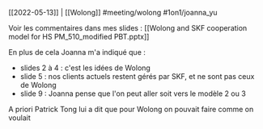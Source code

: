[[2022-05-13]] | [[Wolong]]
#meeting/wolong #1on1/joanna_yu 


Voir les commentaires dans mes slides : [[Wolong and SKF cooperation model for HS PM_510_modified PBT.pptx]]

En plus de cela Joanna m'a indiqué que :
- slides 2 à 4 : c'est les idées de Wolong
- slide 5 : nos clients actuels restent gérés par SKF, et ne sont pas ceux de Wolong
- slide 9 : Joanna pense que l'on peut aller soit vers le modèle 2 ou 3

A priori Patrick Tong lui a dit que pour Wolong on pouvait faire comme on voulait

